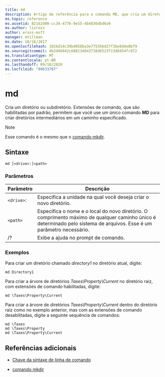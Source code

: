 ```yaml
---
title: md
description: Artigo de referência para o comando MD, que cria um diretório ou subdiretório.
ms.topic: reference
ms.assetid: 82162d00-cc34-4776-9e55-4b4836dbd6a9
ms.author: lizross
author: eross-msft
manager: mtillman
ms.date: 10/16/2017
ms.openlocfilehash: 1026d14c39b4058ba3e775356d27f3be8d4e8bf9
ms.sourcegitcommit: db2d46842c68813d043738d6523f13d8454fc972
ms.translationtype: MT
ms.contentlocale: pt-BR
ms.lasthandoff: 09/10/2020
ms.locfileid: "89633707"
---
```

# <a name="md"></a>md

Cria um diretório ou subdiretório. Extensões de comando, que são habilitadas por padrão, permitem que você use um único comando **MD** para criar diretórios intermediários em um caminho especificado.

> [!NOTE]
> Esse comando é o mesmo que o [comando mkdir](mkdir.md).

## <a name="syntax"></a>Sintaxe

```
md [<drive>:]<path>
```

### <a name="parameters"></a>Parâmetros

| Parâmetro | Descrição |
| --------- | ----------- |
| `<drive>`: | Especifica a unidade na qual você deseja criar o novo diretório. |
| `<path>` | Especifica o nome e o local do novo diretório. O comprimento máximo de qualquer caminho único é determinado pelo sistema de arquivos. Esse é um parâmetro necessário. |
| /? | Exibe a ajuda no prompt de comando. |

### <a name="examples"></a>Exemplos

Para criar um diretório chamado *directory1* no diretório atual, digite:

```
md Directory1
```

Para criar a árvore de diretórios *Taxes\Property\Current* no diretório raiz, com extensões de comando habilitadas, digite:

```
md \Taxes\Property\Current
```

Para criar a árvore de diretórios *Taxes\Property\Current* dentro do diretório raiz como no exemplo anterior, mas com as extensões de comando desabilitadas, digite a seguinte sequência de comandos:

```
md \Taxes
md \Taxes\Property
md \Taxes\Property\Current
```

## <a name="additional-references"></a>Referências adicionais

- [Chave da sintaxe de linha de comando](command-line-syntax-key.md)

- [comando mkdir](mkdir.md)